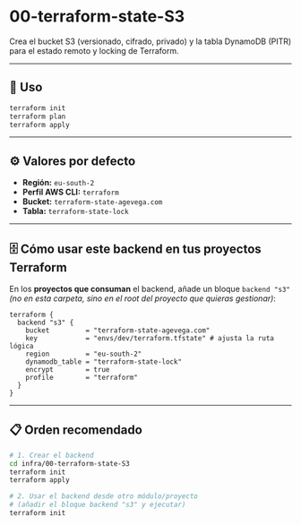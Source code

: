 # 00-terraform-state-S3

Crea el bucket S3 (versionado, cifrado, privado) y la tabla DynamoDB (PITR) para el estado remoto y locking de Terraform.

---

## 🧩 Uso

```bash
terraform init
terraform plan
terraform apply
```

---

## ⚙️ Valores por defecto

- **Región:** `eu-south-2`
- **Perfil AWS CLI:** `terraform`
- **Bucket:** `terraform-state-agevega.com`
- **Tabla:** `terraform-state-lock`

---

## 🗄️ Cómo usar este backend en tus proyectos Terraform

En los **proyectos que consuman** el backend, añade un bloque `backend "s3"`  
*(no en esta carpeta, sino en el root del proyecto que quieras gestionar)*:

```hcl
terraform {
  backend "s3" {
    bucket         = "terraform-state-agevega.com"
    key            = "envs/dev/terraform.tfstate" # ajusta la ruta lógica
    region         = "eu-south-2"
    dynamodb_table = "terraform-state-lock"
    encrypt        = true
    profile        = "terraform"
  }
}
```

---

## 📋 Orden recomendado

```bash
# 1. Crear el backend
cd infra/00-terraform-state-S3
terraform init
terraform apply

# 2. Usar el backend desde otro módulo/proyecto
# (añadir el bloque backend "s3" y ejecutar)
terraform init
```
